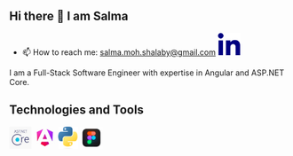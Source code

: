 ## Hi there 👋 I am Salma

<!--
**salma-mohamed-37/salma-mohamed-37** is a ✨ _special_ ✨ repository because its `README.md` (this file) appears on your GitHub profile.

Here are some ideas to get you started:

- 🔭 I’m currently working on ...
- 🌱 I’m currently learning ...
- 👯 I’m looking to collaborate on ...
- 🤔 I’m looking for help with ...
- 💬 Ask me about ...
- 📫 How to reach me: ...
- 😄 Pronouns: ...
- ⚡ Fun fact: ...
-->
- 📫 How to reach me:  salma.moh.shalaby@gmail.com
<a href="https://www.linkedin.com/in/salma-m-shalaby-29a972251"><img src="images/n in.png" style="height:40px;"/></a>  

I am a Full-Stack Software Engineer with expertise in Angular and ASP.NET Core.  

## Technologies and Tools  
<img src="images/b net.jpg"  style="height:40px;"/> <img src="images/ang.jpeg"  style="height:40px;"/>
<img src="images/Python-logo-notext.svg.png"  style="height:40px;"/>  <img src="images/OIP.jpeg" style="height:40px;"/> 
